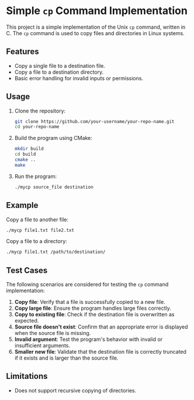 # Simple `cp` Command Implementation

This project is a simple implementation of the Unix `cp` command, written in C. The `cp` command is used to copy files and directories in Linux systems. 

## Features

- Copy a single file to a destination file.
- Copy a file to a destination directory.
- Basic error handling for invalid inputs or permissions.

## Usage

1. Clone the repository:
    ```bash
    git clone https://github.com/your-username/your-repo-name.git
    cd your-repo-name
    ```

2. Build the program using CMake:
    ```bash
    mkdir build
    cd build
    cmake ..
    make
    ```

3. Run the program:
    ```bash
    ./mycp source_file destination
    ```

## Example

Copy a file to another file:
```bash
./mycp file1.txt file2.txt
```

Copy a file to a directory:
```bash
./mycp file1.txt /path/to/destination/
```

## Test Cases

The following scenarios are considered for testing the `cp` command implementation:

1. **Copy file**: Verify that a file is successfully copied to a new file.
2. **Copy large file**: Ensure the program handles large files correctly.
3. **Copy to existing file**: Check if the destination file is overwritten as expected.
4. **Source file doesn't exist**: Confirm that an appropriate error is displayed when the source file is missing.
5. **Invalid argument**: Test the program's behavior with invalid or insufficient arguments.
6. **Smaller new file**: Validate that the destination file is correctly truncated if it exists and is larger than the source file.

## Limitations

- Does not support recursive copying of directories.
